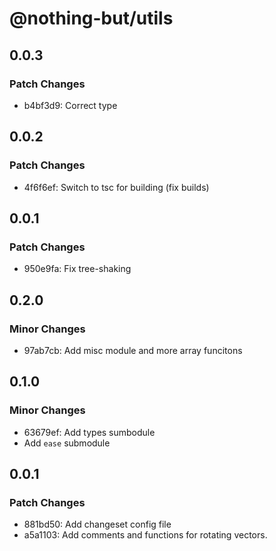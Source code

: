 # @nothing-but/utils

## 0.0.3

### Patch Changes

-   b4bf3d9: Correct type

## 0.0.2

### Patch Changes

-   4f6f6ef: Switch to tsc for building (fix builds)

## 0.0.1

### Patch Changes

-   950e9fa: Fix tree-shaking

## 0.2.0

### Minor Changes

-   97ab7cb: Add misc module and more array funcitons

## 0.1.0

### Minor Changes

-   63679ef: Add types sumbodule
-   Add `ease` submodule

## 0.0.1

### Patch Changes

-   881bd50: Add changeset config file
-   a5a1103: Add comments and functions for rotating vectors.

